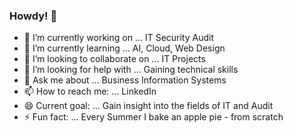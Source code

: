 ### Howdy! 👋


- 🔭 I’m currently working on ... IT Security Audit
- 🌱 I’m currently learning ... AI, Cloud, Web Design
- 👯 I’m looking to collaborate on ... IT Projects
- 🤔 I’m looking for help with ... Gaining technical skills
- 💬 Ask me about ... Business Information Systems
- 📫 How to reach me: ... LinkedIn
- 😄 Current goal: ... Gain insight into the fields of IT and Audit
- ⚡ Fun fact: ... Every Summer I bake an apple pie - from scratch

